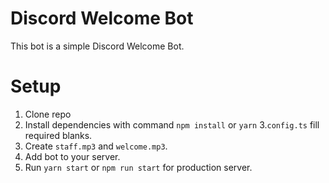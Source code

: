 # Discord Welcome Bot

This bot is a simple Discord Welcome Bot.

# Setup

1. Clone repo
2. Install dependencies with command `npm install` or `yarn`
3.`config.ts` fill required blanks.
4. Create `staff.mp3` and `welcome.mp3`.
5. Add bot to your server.
6. Run `yarn start` or `npm run start` for production server.
